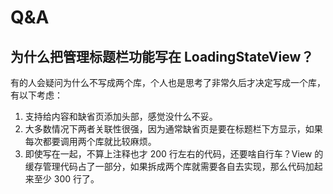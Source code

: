 # Q&A

## 为什么把管理标题栏功能写在 LoadingStateView？

有的人会疑问为什么不写成两个库，个人也是思考了非常久后才决定写成一个库，有以下考虑：

1. 支持给内容和缺省页添加头部，感觉没什么不妥。
2. 大多数情况下两者关联性很强，因为通常缺省页是要在标题栏下方显示，如果每次都要调用两个库就比较麻烦。
3. 即使写在一起，不算上注释也才 200 行左右的代码，还要啥自行车？View 的缓存管理代码占了一部分，如果拆成两个库就需要各自去实现，那么代码加起来至少 300 行了。